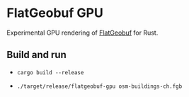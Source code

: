 # FlatGeobuf GPU

Experimental GPU rendering of [FlatGeobuf](https://bjornharrtell.github.io/flatgeobuf/) for Rust.

## Build and run

* `cargo build --release`

* `./target/release/flatgeobuf-gpu osm-buildings-ch.fgb`

